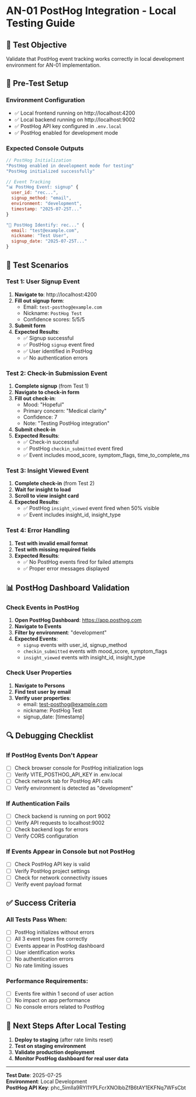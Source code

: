 # AN-01 PostHog Integration - Local Testing Guide

## 🎯 **Test Objective**
Validate that PostHog event tracking works correctly in local development environment for AN-01 implementation.

## 🔧 **Pre-Test Setup**

### **Environment Configuration**
- ✅ Local frontend running on http://localhost:4200
- ✅ Local backend running on http://localhost:9002
- ✅ PostHog API key configured in `.env.local`
- ✅ PostHog enabled for development mode

### **Expected Console Outputs**
```javascript
// PostHog Initialization
"PostHog enabled in development mode for testing"
"PostHog initialized successfully"

// Event Tracking
"📊 PostHog Event: signup" {
  user_id: "rec...",
  signup_method: "email",
  environment: "development",
  timestamp: "2025-07-25T..."
}

"👤 PostHog Identify: rec..." {
  email: "test@example.com",
  nickname: "Test User",
  signup_date: "2025-07-25T..."
}
```

## 🧪 **Test Scenarios**

### **Test 1: User Signup Event**
1. **Navigate to**: http://localhost:4200
2. **Fill out signup form**:
   - Email: `test-posthog@example.com`
   - Nickname: `PostHog Test`
   - Confidence scores: 5/5/5
3. **Submit form**
4. **Expected Results**:
   - ✅ Signup successful
   - ✅ PostHog `signup` event fired
   - ✅ User identified in PostHog
   - ✅ No authentication errors

### **Test 2: Check-in Submission Event**
1. **Complete signup** (from Test 1)
2. **Navigate to check-in form**
3. **Fill out check-in**:
   - Mood: "Hopeful"
   - Primary concern: "Medical clarity"
   - Confidence: 7
   - Note: "Testing PostHog integration"
4. **Submit check-in**
5. **Expected Results**:
   - ✅ Check-in successful
   - ✅ PostHog `checkin_submitted` event fired
   - ✅ Event includes mood_score, symptom_flags, time_to_complete_ms

### **Test 3: Insight Viewed Event**
1. **Complete check-in** (from Test 2)
2. **Wait for insight to load**
3. **Scroll to view insight card**
4. **Expected Results**:
   - ✅ PostHog `insight_viewed` event fired when 50% visible
   - ✅ Event includes insight_id, insight_type

### **Test 4: Error Handling**
1. **Test with invalid email format**
2. **Test with missing required fields**
3. **Expected Results**:
   - ✅ No PostHog events fired for failed attempts
   - ✅ Proper error messages displayed

## 📊 **PostHog Dashboard Validation**

### **Check Events in PostHog**
1. **Open PostHog Dashboard**: https://app.posthog.com
2. **Navigate to Events**
3. **Filter by environment**: "development"
4. **Expected Events**:
   - `signup` events with user_id, signup_method
   - `checkin_submitted` events with mood_score, symptom_flags
   - `insight_viewed` events with insight_id, insight_type

### **Check User Properties**
1. **Navigate to Persons**
2. **Find test user by email**
3. **Verify user properties**:
   - email: test-posthog@example.com
   - nickname: PostHog Test
   - signup_date: [timestamp]

## 🔍 **Debugging Checklist**

### **If PostHog Events Don't Appear**
- [ ] Check browser console for PostHog initialization logs
- [ ] Verify VITE_POSTHOG_API_KEY in .env.local
- [ ] Check network tab for PostHog API calls
- [ ] Verify environment is detected as "development"

### **If Authentication Fails**
- [ ] Check backend is running on port 9002
- [ ] Verify API requests to localhost:9002
- [ ] Check backend logs for errors
- [ ] Verify CORS configuration

### **If Events Appear in Console but not PostHog**
- [ ] Check PostHog API key is valid
- [ ] Verify PostHog project settings
- [ ] Check for network connectivity issues
- [ ] Verify event payload format

## ✅ **Success Criteria**

### **All Tests Pass When**:
- [ ] PostHog initializes without errors
- [ ] All 3 event types fire correctly
- [ ] Events appear in PostHog dashboard
- [ ] User identification works
- [ ] No authentication errors
- [ ] No rate limiting issues

### **Performance Requirements**:
- [ ] Events fire within 1 second of user action
- [ ] No impact on app performance
- [ ] No console errors related to PostHog

## 🚀 **Next Steps After Local Testing**

1. **Deploy to staging** (after rate limits reset)
2. **Test on staging environment**
3. **Validate production deployment**
4. **Monitor PostHog dashboard for real user data**

---

**Test Date**: 2025-07-25  
**Environment**: Local Development  
**PostHog API Key**: phc_5imIla9RYl1YPLFcrXNOlbbZfB6tAY1EKFNq7WFsCbt 